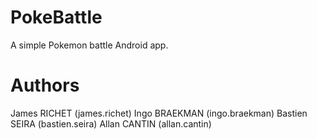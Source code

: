 # PokeBattle
A simple Pokemon battle Android app.

# Authors
James RICHET (james.richet)
Ingo BRAEKMAN (ingo.braekman)
Bastien SEIRA (bastien.seira)
Allan CANTIN (allan.cantin)
